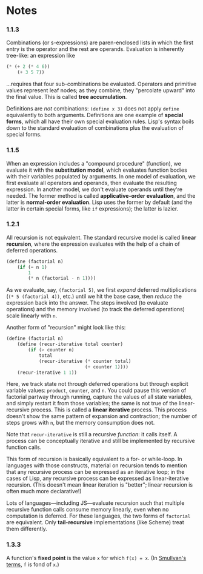 # Notes

### 1.1.3
Combinations (or s-expressions) are paren-enclosed lists in which the first entry is the operator and the rest are operands. Evaluation is inherently tree-like: an expression like
```scm
(* (+ 2 (* 4 6))
    (+ 3 5 7))
```
...requires that four sub-combinations be evaluated. Operators and primitive values represent leaf nodes; as they combine, they "percolate upward" into the final value. This is called **tree accumulation**.

Definitions are _not_ combinations: `(define x 3)` does not apply `define` equivalently to both arguments. Definitions are one example of **special forms**, which all have their own special evaluation rules. Lisp's syntax boils down to the standard evaluation of combinations plus the evaluation of special forms.

### 1.1.5
When an expression includes a "compound procedure" (function), we evaluate it with the **substitution model**, which evaluates function bodies with their variables populated by arguments. In one model of evaluation, we first evaluate all operators and operands, then evaluate the resulting expression. In another model, we don't evaluate operands until they're needed. The former method is called **applicative-order evaluation**, and the latter is **normal-order evaluation**. Lisp uses the former by default (and the latter in certain special forms, like `if` expressions); the latter is lazier.

### 1.2.1
All recursion is not equivalent. The standard recursive model is called **linear recursion**, where the expression evaluates with the help of a chain of deferred operations.
```scm
(define (factorial n)
    (if (= n 1)
        1
        (* n (factorial - n 1))))
```
As we evaluate, say, `(factorial 5)`, we first _expand_ deferred multiplications (`(* 5 (factorial 4))`, etc.) until we hit the base case, then _reduce_ the expression back into the answer. The steps involved (to evaluate operations) and the memory involved (to track the deferred operations) scale linearly with `n`.

Another form of "recursion" might look like this:
```scm
(define (factorial n)
    (define (recur-iterative total counter)
        (if (> counter n)
            total
            (recur-iterative (* counter total)
                             (+ counter 1))))
    (recur-iterative 1 1))
```

Here, we track state not through deferred operations but through explicit variable values: `product`, `counter`, and `n`. You could pause this version of factorial partway through running, capture the values of all state variables, and simply restart it from those variables; the same is not true of the linear-recursive process. This is called a **linear iterative** process. This process doesn't show the same pattern of expansion and contraction; the number of steps grows with `n`, but the memory consumption does not.

Note that `recur-iterative` is still a recursive _function_: it calls itself. A process can be conceptually iterative and still be implemented by recursive function calls.

This form of recursion is basically equivalent to a for- or while-loop. In languages with those constructs, material on recursion tends to mention that any recursive process can be expressed as an iterative loop; in the cases of Lisp, any recursive process can be expressed as linear-iterative recursion. (This doesn't mean linear iteration is "better"; linear recursion is often much more declarative!)

Lots of languages—including JS—evaluate recursion such that multiple recursive function calls consume memory linearly, even when no computation is deferred. For these languages, the two forms of `factorial` are equivalent. Only **tail-recursive** implementations (like Scheme) treat them differently.

### 1.3.3
A function's **fixed point** is the value `x` for which `f(x) = x`. (In [Smullyan's terms](https://github.com/david-davidson/to-mock-a-mockingbird), `f` is fond of `x`.)
